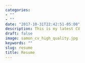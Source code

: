 ```yaml
---
categories:
- ""
- ""
date: "2017-10-31T22:42:51-05:00"
description: This is my latest CV
draft: false
image: samon_cv_high_quality.jpg
keywords: ""
slug: resume
title: Resume
---
```

